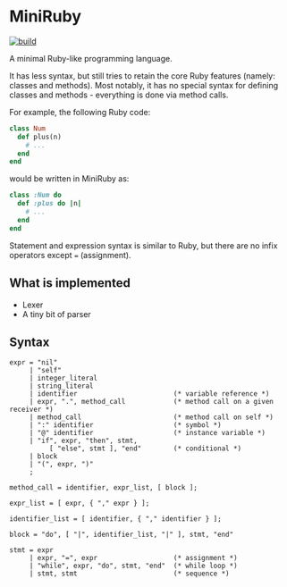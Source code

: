 # MiniRuby

[![build](https://github.com/zyla/miniruby/workflows/build/badge.svg)](https://github.com/zyla/miniruby/actions?query=workflow:build)

A minimal Ruby-like programming language.

It has less syntax, but still tries to retain the core Ruby features (namely: classes and methods). Most notably, it has no special syntax for defining classes and methods - everything is done via method calls.

For example, the following Ruby code:

```ruby
class Num
  def plus(n)
    # ...
  end
end
```

would be written in MiniRuby as:

```ruby
class :Num do
  def :plus do |n|
    # ...
  end
end
```

Statement and expression syntax is similar to Ruby, but there are no infix operators except `=` (assignment).

## What is implemented

- Lexer
- A tiny bit of parser

## Syntax

```ebnf
expr = "nil"
     | "self"
     | integer_literal
     | string_literal
     | identifier                        (* variable reference *)
     | expr, ".", method_call            (* method call on a given receiver *)
     | method_call                       (* method call on self *)
     | ":" identifier                    (* symbol *)
     | "@" identifier                    (* instance variable *)
     | "if", expr, "then", stmt,
          [ "else", stmt ], "end"        (* conditional *)
     | block
     | "(", expr, ")"
     ;

method_call = identifier, expr_list, [ block ];

expr_list = [ expr, { "," expr } ];

identifier_list = [ identifier, { "," identifier } ];

block = "do", [ "|", identifier_list, "|" ], stmt, "end"

stmt = expr
     | expr, "=", expr                   (* assignment *)
     | "while", expr, "do", stmt, "end"  (* while loop *)
     | stmt, stmt                        (* sequence *)
```
